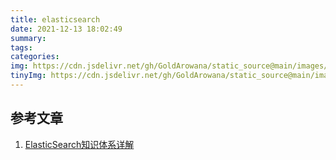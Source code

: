 ```yaml
---
title: elasticsearch
date: 2021-12-13 18:02:49
summary:
tags:
categories:
img: https://cdn.jsdelivr.net/gh/GoldArowana/static_source@main/images/cover/co102-m.jpg
tinyImg: https://cdn.jsdelivr.net/gh/GoldArowana/static_source@main/images/tiny/cover/co102.jpg
---
```


## 参考文章
1. [ElasticSearch知识体系详解](http://learn.lianglianglee.com/%E4%B8%93%E6%A0%8F/ElasticSearch%E7%9F%A5%E8%AF%86%E4%BD%93%E7%B3%BB%E8%AF%A6%E8%A7%A3)